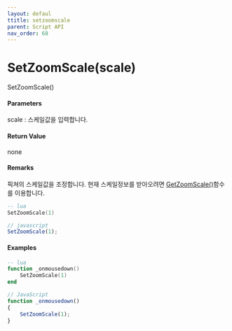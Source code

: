 ```yaml
---
layout: defaul
ttitle: setzoomscale
parent: Script API
nav_order: 68
---
```

# SetZoomScale\(scale\)

SetZoomScale\(\)

#### Parameters

scale : 스케일값을 입력합니다.

#### Return Value

none

#### Remarks

픽쳐의 스케일값을 조정합니다. 현재 스케일정보를 받아오려면 [GetZoomScale\(\)](/ScriptAPI\GetZoomScale.html)함수를 이용합니다.

```lua
-- lua
SetZoomScale(1)
```

```js
// javascript
SetZoomScale(1);
```

#### 

#### Examples

```lua
-- lua
function _onmousedown()    
    SetZoomScale(1)
end
```

```js
// JavaScript
function _onmousedown()
{    
    SetZoomScale(1);
}
```



